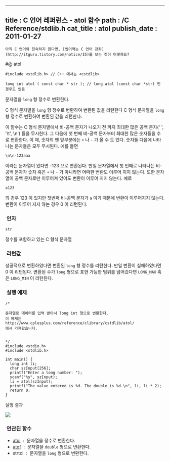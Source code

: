 ----------------
title : C 언어 레퍼런스 - atol 함수
path : /C Reference/stdlib.h
cat_title :  atol
publish_date : 2011-01-27
--------------



```warning
아직 C 언어와 친숙하지 않다면, [씹어먹는 C 언어 강좌](http://itguru.tistory.com/notice/15)를 보는 것이 어떻까요?

```

#@ atol

```info
#include <stdlib.h> // C++ 에서는 <cstdlib>

long int atol ( const char * str ); // long atol (const char *str) 인 경우도 있음
```


문자열을 `long` 형 정수로 변환한다.

C 형식 문자열을 `long` 형 정수로 변환하여 변환된 값을 리턴한다 C 형식 문자열을 `long` 형 정수로 변환하여 변환된 값을 리턴한다.

이 함수는 C 형식 문자열에서 비-공백 문자가 나오기 전 까지 최대한 많은 공백 문자(' ', '\t', \n') 들을 무시한다. 그 다음에 첫 번째 비-공백 문자부터 최대한 많은 숫자들을 수로 변환한다. 이 때, 숫자의 맨 앞부분에는 `+` 나 `-` 가 올 수 도 있다. 숫자들 다음에 나타나는 문자들은 모두 무시된다. 예를 들면

`\n\n-123aaa`

이라는 문자열이 있다면 -123 으로 변환된다.
만일 문자열에서 첫 번째로 나타나는 비-공백 문자가 숫자 혹은 `+` 나 `-` 가 아니라면 어떠한 변환도 이루어 지지 않는다. 또한 문자열이 공백 문자로만 이루어져 있어도 변환이 이루어 지지 않는다. 예로

`a123`

의 경우 123 이 있지만 첫번째 비-공백 문자가 `a` 이기 때문에 변환이 이루어지지 않는다. 변환이 이루어 지지 않는 경우 0 이 리턴된다.



###  인자


`str`

정수를 포함하고 있는 C 형식 문자열



###  리턴값




성공적으로 변환하였다면 변환된 `long` 형 정수를 리턴한다.
만일 변환이 실패하였다면 0 이 리턴된다.
변환된 수가 `long` 형으로 표현 가능한 범위를 넘어갔다면 `LONG_MAX` 혹은 `LONG_MIN` 이 리턴된다.



###  실행 예제


```cpp-formatted
/*

문자열로 데이터를 입력 받아서 long int 형으로 변환한다.
이 예제는
http://www.cplusplus.com/reference/clibrary/cstdlib/atol/
에서 가져왔습니다.


*/
#include <stdio.h>
#include <stdlib.h>

int main() {
  long int li;
  char szInput[256];
  printf("Enter a long number: ");
  scanf("%s", szInput);
  li = atol(szInput);
  printf("The value entered is %d. The double is %d.\n", li, li * 2);
  return 0;
}
```


실행 결과


![](http://img1.daumcdn.net/thumb/R1920x0/?fname=http%3A%2F%2Fcfile5.uf.tistory.com%2Fimage%2F1130654A4D414D3E29BE90)





###  연관된 함수

*  [atoi](http://itguru.tistory.com/131)  :  문자열을 정수로 변환한다.
*  [atof](http://itguru.tistory.com/124)  :  문자열을 `double` 형으로 변환한다.
* strtol  :  문자열을 `long` 형으로 변환한다.